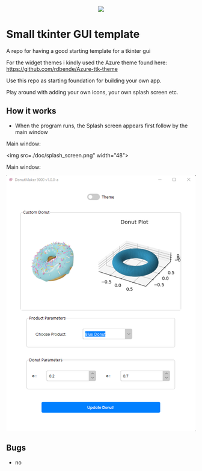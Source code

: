 <p align="center">
        <img src=["https://img.shields.io/github/contributors/badges/shields](https://img.shields.io/badge/Python-3.9-blue)" /></a>
</p>



# Small tkinter GUI template

A repo for having a good starting template for a tkinter gui

For the widget themes i kindly used the Azure theme found here: https://github.com/rdbende/Azure-ttk-theme

Use this repo as starting foundation for building your own app.

Play around with adding your own icons, your own splash screen etc. 

## How it works
 * When the program runs, the Splash screen appears first follow by the main window



Main window:



<img src=./doc/splash_screen.png" width="48">


Main window:

![Screenshot of the Main Window theme](./doc/main_window.png)


## Bugs
 - no 
